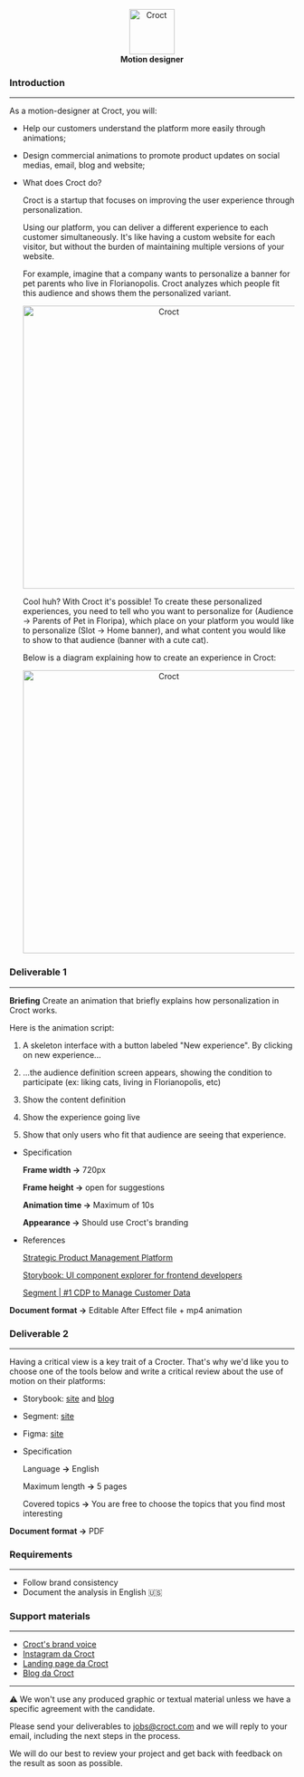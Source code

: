<p align="center">
    <a href="https://croct.com">
      <img src="https://cdn.croct.io/brand/logo/repo-icon-green.svg" alt="Croct" height="80"/>
    </a>
    <br />
    <strong>Motion designer</strong>
    <br />
</p>

### Introduction

---

As a motion-designer at Croct, you will: 

- Help our customers understand the platform more easily through animations;
- Design commercial animations to promote product updates on social medias, email, blog and website;
- What does Croct do?
    
    Croct is a startup that focuses on improving the user experience through personalization.
    
    Using our platform, you can deliver a different experience to each customer simultaneously. It's like having a custom website for each visitor, but without the burden of maintaining multiple versions of your website.
    
    For example, imagine that a company wants to personalize a banner for pet parents who live in Florianopolis. Croct analyzes which people fit this audience and shows them the personalized variant.

    <p align="center">
      <img src="https://user-images.githubusercontent.com/38692064/152607242-3a5a927d-2ce9-44fa-85c7-04186fdad661.png" alt="Croct" width="500"/>
    </p>

    Cool huh? With Croct it's possible! To create these personalized experiences, you need to tell who you want to personalize for (Audience → Parents of Pet in Floripa), which place on your platform you would like to personalize (Slot → Home banner), and what content you would like to show to that audience (banner with a cute cat).
    
    Below is a diagram explaining how to create an experience in Croct:

    <p align="center">
      <img src="https://user-images.githubusercontent.com/38692064/152607341-a8abf9f4-e994-4557-a646-a8a67534aa70.png" alt="Croct" width="500"/>
    </p>

### Deliverable 1

---

**Briefing**
Create an animation that briefly explains how personalization in Croct works. 

Here is the animation script:

1) A skeleton interface with a button labeled "New experience". By clicking on new experience...

2) ...the audience definition screen appears, showing the condition to participate (ex: liking cats, living in Florianopolis, etc)

3) Show the content definition

4) Show the experience going live 

5) Show that only users who fit that audience are seeing that experience.

- Specification
    
    **Frame width →** 720px
    
    **Frame height →** open for suggestions
    
    **Animation time →** Maximum of 10s
    
    **Appearance →** Should use Croct's branding
    
- References
    
    [Strategic Product Management Platform](https://airfocus.com/)
    
    [Storybook: UI component explorer for frontend developers](https://storybook.js.org/)
    
    [Segment | #1 CDP to Manage Customer Data](https://segment.com/#:~:text=Together%2C%20our-,products,-create%20your%20ultimate)
    

 **Document format →** Editable After Effect file  + mp4 animation

### Deliverable 2

---

Having a critical view is a key trait of a Crocter. That's why we'd like you to choose one of the tools below and write a critical review about the use of motion on their platforms:

- Storybook: [site](https://storybook.js.org/) and [blog](https://storybook.js.org/blog)
- Segment: [site](https://segment.com/)
- Figma: [site](https://www.figma.com/)
- Specification
    
    Language **→** English
    
    Maximum length **→** 5 pages
    
    Covered topics **→** You are free to choose the topics that you find most interesting
    

 **Document format →** PDF

### Requirements

---

- Follow brand consistency
- Document the analysis in English 🇺🇸

### Support materials

---

- [Croct's brand voice](https://docs.google.com/presentation/d/1aZxXDtMiSZLfI5FIW360Z-xT8V1SVk8Nz6KIxLDBWiI/edit)
- [Instagram da Croct](https://www.instagram.com/croct/)
- [Landing page da Croct](https://croct.com/)
- [Blog da Croct](https://blog.croct.dev/)

---

<aside>
⚠️ We won't use any produced graphic or textual material unless we have a specific agreement with the candidate.

</aside>

Please send your deliverables to [jobs@croct.com](mailto:jobs@croct.com) and we will reply to your email, including the next steps in the process.

We will do our best to review your project and get back with feedback on the result as soon as possible.